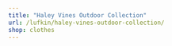 ```yaml
---
title: "Haley Vines Outdoor Collection"
url: /lufkin/haley-vines-outdoor-collection/
shop: clothes
---
```

